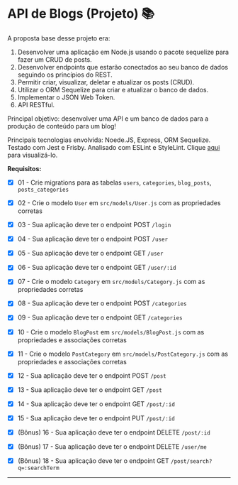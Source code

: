 # API de Blogs (Projeto) 📚

A proposta base desse projeto era:

1. Desenvolver uma aplicação em Node.js usando o pacote sequelize para fazer um CRUD de posts.
2. Desenvolver endpoints que estarão conectados ao seu banco de dados seguindo os princípios do REST.
3. Permitir criar, visualizar, deletar e atualizar os posts (CRUD).
4. Utilizar o ORM Sequelize para criar e atualizar o banco de dados.
5. Implementar o JSON Web Token.
6. API RESTful.

Principal objetivo: desenvolver uma API e um banco de dados para a produção de conteúdo para um blog!

Principais tecnologias envolvida: Noede.JS, Express, ORM Sequelize. Testado com  Jest e Frisby. Analisado com ESLint e StyleLint. Clique [aqui](https://tiagordebarros.github.io/projetos/blogs-api/index.html) para visualizá-lo.

**Requisitos:**

- [x] 01 - Crie migrations para as tabelas `users`, `categories`, `blog_posts`, `posts_categories`

- [x] 02 - Crie o modelo `User` em `src/models/User.js` com as propriedades corretas

- [x] 03 - Sua aplicação deve ter o endpoint POST `/login`

- [x] 04 - Sua aplicação deve ter o endpoint POST `/user`

- [x] 05 - Sua aplicação deve ter o endpoint GET `/user`

- [x] 06 - Sua aplicação deve ter o endpoint GET `/user/:id`

- [x] 07 - Crie o modelo `Category` em `src/models/Category.js` com as propriedades corretas

- [x] 08 - Sua aplicação deve ter o endpoint POST `/categories`

- [x] 09 - Sua aplicação deve ter o endpoint GET `/categories`

- [x] 10 - Crie o modelo `BlogPost` em `src/models/BlogPost.js` com as propriedades e associações corretas

- [x] 11 - Crie o modelo `PostCategory` em `src/models/PostCategory.js` com as propriedades e associações corretas

- [x] 12 - Sua aplicação deve ter o endpoint POST `/post`

- [x] 13 - Sua aplicação deve ter o endpoint GET `/post`

- [x] 14 - Sua aplicação deve ter o endpoint GET `/post/:id`

- [x] 15 - Sua aplicação deve ter o endpoint PUT `/post/:id`

- [x] (Bônus) 16 - Sua aplicação deve ter o endpoint DELETE `/post/:id`

- [x] (Bônus) 17 - Sua aplicação deve ter o endpoint DELETE `/user/me`

- [x] (Bônus) 18 - Sua aplicação deve ter o endpoint GET `/post/search?q=:searchTerm`

---
